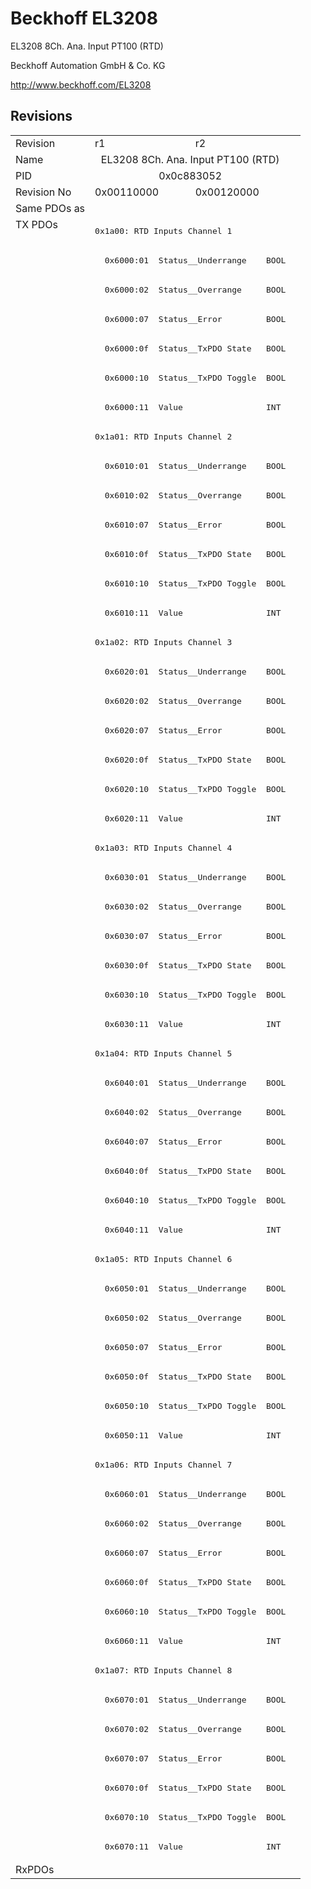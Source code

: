 # Beckhoff EL3208

EL3208 8Ch. Ana. Input PT100 (RTD)

Beckhoff Automation GmbH & Co. KG

http://www.beckhoff.com/EL3208

## Revisions
<table>
<tr >
<td>Revision</td>
<td>r1</td>
<td>r2</td>
</tr>
<tr >
<td>Name</td>
<td colspan=2 align="center">EL3208 8Ch. Ana. Input PT100 (RTD)</td>
</tr>
<tr >
<td>PID</td>
<td colspan=2 align="center">0x0c883052</td>
</tr>
<tr >
<td>Revision No</td>
<td>0x00110000</td>
<td>0x00120000</td>
</tr>
<tr >
<td>Same PDOs as</td>
<td colspan=2 align="center"></td>
</tr>
<tr class="txpdo pdosection">
<td rowspan=56 valign=top>TX PDOs</td>
<td colspan=2 align="left"><pre>0x1a00: RTD Inputs Channel 1</pre></td>
<td></td>
</tr>
<tr class="txpdo">
<td colspan=2 align="left"><pre>  0x6000:01  Status__Underrange    BOOL</pre></td>
</tr>
<tr class="txpdo">
<td colspan=2 align="left"><pre>  0x6000:02  Status__Overrange     BOOL</pre></td>
</tr>
<tr class="txpdo">
<td colspan=2 align="left"><pre>  0x6000:07  Status__Error         BOOL</pre></td>
</tr>
<tr class="txpdo">
<td colspan=2 align="left"><pre>  0x6000:0f  Status__TxPDO State   BOOL</pre></td>
</tr>
<tr class="txpdo">
<td colspan=2 align="left"><pre>  0x6000:10  Status__TxPDO Toggle  BOOL</pre></td>
</tr>
<tr class="txpdo">
<td colspan=2 align="left"><pre>  0x6000:11  Value                 INT</pre></td>
</tr>
<tr class="txpdo pdosection">
<td colspan=2 align="left"><pre>0x1a01: RTD Inputs Channel 2</pre></td>
</tr>
<tr class="txpdo">
<td colspan=2 align="left"><pre>  0x6010:01  Status__Underrange    BOOL</pre></td>
</tr>
<tr class="txpdo">
<td colspan=2 align="left"><pre>  0x6010:02  Status__Overrange     BOOL</pre></td>
</tr>
<tr class="txpdo">
<td colspan=2 align="left"><pre>  0x6010:07  Status__Error         BOOL</pre></td>
</tr>
<tr class="txpdo">
<td colspan=2 align="left"><pre>  0x6010:0f  Status__TxPDO State   BOOL</pre></td>
</tr>
<tr class="txpdo">
<td colspan=2 align="left"><pre>  0x6010:10  Status__TxPDO Toggle  BOOL</pre></td>
</tr>
<tr class="txpdo">
<td colspan=2 align="left"><pre>  0x6010:11  Value                 INT</pre></td>
</tr>
<tr class="txpdo pdosection">
<td colspan=2 align="left"><pre>0x1a02: RTD Inputs Channel 3</pre></td>
</tr>
<tr class="txpdo">
<td colspan=2 align="left"><pre>  0x6020:01  Status__Underrange    BOOL</pre></td>
</tr>
<tr class="txpdo">
<td colspan=2 align="left"><pre>  0x6020:02  Status__Overrange     BOOL</pre></td>
</tr>
<tr class="txpdo">
<td colspan=2 align="left"><pre>  0x6020:07  Status__Error         BOOL</pre></td>
</tr>
<tr class="txpdo">
<td colspan=2 align="left"><pre>  0x6020:0f  Status__TxPDO State   BOOL</pre></td>
</tr>
<tr class="txpdo">
<td colspan=2 align="left"><pre>  0x6020:10  Status__TxPDO Toggle  BOOL</pre></td>
</tr>
<tr class="txpdo">
<td colspan=2 align="left"><pre>  0x6020:11  Value                 INT</pre></td>
</tr>
<tr class="txpdo pdosection">
<td colspan=2 align="left"><pre>0x1a03: RTD Inputs Channel 4</pre></td>
</tr>
<tr class="txpdo">
<td colspan=2 align="left"><pre>  0x6030:01  Status__Underrange    BOOL</pre></td>
</tr>
<tr class="txpdo">
<td colspan=2 align="left"><pre>  0x6030:02  Status__Overrange     BOOL</pre></td>
</tr>
<tr class="txpdo">
<td colspan=2 align="left"><pre>  0x6030:07  Status__Error         BOOL</pre></td>
</tr>
<tr class="txpdo">
<td colspan=2 align="left"><pre>  0x6030:0f  Status__TxPDO State   BOOL</pre></td>
</tr>
<tr class="txpdo">
<td colspan=2 align="left"><pre>  0x6030:10  Status__TxPDO Toggle  BOOL</pre></td>
</tr>
<tr class="txpdo">
<td colspan=2 align="left"><pre>  0x6030:11  Value                 INT</pre></td>
</tr>
<tr class="txpdo pdosection">
<td colspan=2 align="left"><pre>0x1a04: RTD Inputs Channel 5</pre></td>
</tr>
<tr class="txpdo">
<td colspan=2 align="left"><pre>  0x6040:01  Status__Underrange    BOOL</pre></td>
</tr>
<tr class="txpdo">
<td colspan=2 align="left"><pre>  0x6040:02  Status__Overrange     BOOL</pre></td>
</tr>
<tr class="txpdo">
<td colspan=2 align="left"><pre>  0x6040:07  Status__Error         BOOL</pre></td>
</tr>
<tr class="txpdo">
<td colspan=2 align="left"><pre>  0x6040:0f  Status__TxPDO State   BOOL</pre></td>
</tr>
<tr class="txpdo">
<td colspan=2 align="left"><pre>  0x6040:10  Status__TxPDO Toggle  BOOL</pre></td>
</tr>
<tr class="txpdo">
<td colspan=2 align="left"><pre>  0x6040:11  Value                 INT</pre></td>
</tr>
<tr class="txpdo pdosection">
<td colspan=2 align="left"><pre>0x1a05: RTD Inputs Channel 6</pre></td>
</tr>
<tr class="txpdo">
<td colspan=2 align="left"><pre>  0x6050:01  Status__Underrange    BOOL</pre></td>
</tr>
<tr class="txpdo">
<td colspan=2 align="left"><pre>  0x6050:02  Status__Overrange     BOOL</pre></td>
</tr>
<tr class="txpdo">
<td colspan=2 align="left"><pre>  0x6050:07  Status__Error         BOOL</pre></td>
</tr>
<tr class="txpdo">
<td colspan=2 align="left"><pre>  0x6050:0f  Status__TxPDO State   BOOL</pre></td>
</tr>
<tr class="txpdo">
<td colspan=2 align="left"><pre>  0x6050:10  Status__TxPDO Toggle  BOOL</pre></td>
</tr>
<tr class="txpdo">
<td colspan=2 align="left"><pre>  0x6050:11  Value                 INT</pre></td>
</tr>
<tr class="txpdo pdosection">
<td colspan=2 align="left"><pre>0x1a06: RTD Inputs Channel 7</pre></td>
</tr>
<tr class="txpdo">
<td colspan=2 align="left"><pre>  0x6060:01  Status__Underrange    BOOL</pre></td>
</tr>
<tr class="txpdo">
<td colspan=2 align="left"><pre>  0x6060:02  Status__Overrange     BOOL</pre></td>
</tr>
<tr class="txpdo">
<td colspan=2 align="left"><pre>  0x6060:07  Status__Error         BOOL</pre></td>
</tr>
<tr class="txpdo">
<td colspan=2 align="left"><pre>  0x6060:0f  Status__TxPDO State   BOOL</pre></td>
</tr>
<tr class="txpdo">
<td colspan=2 align="left"><pre>  0x6060:10  Status__TxPDO Toggle  BOOL</pre></td>
</tr>
<tr class="txpdo">
<td colspan=2 align="left"><pre>  0x6060:11  Value                 INT</pre></td>
</tr>
<tr class="txpdo pdosection">
<td colspan=2 align="left"><pre>0x1a07: RTD Inputs Channel 8</pre></td>
</tr>
<tr class="txpdo">
<td colspan=2 align="left"><pre>  0x6070:01  Status__Underrange    BOOL</pre></td>
</tr>
<tr class="txpdo">
<td colspan=2 align="left"><pre>  0x6070:02  Status__Overrange     BOOL</pre></td>
</tr>
<tr class="txpdo">
<td colspan=2 align="left"><pre>  0x6070:07  Status__Error         BOOL</pre></td>
</tr>
<tr class="txpdo">
<td colspan=2 align="left"><pre>  0x6070:0f  Status__TxPDO State   BOOL</pre></td>
</tr>
<tr class="txpdo">
<td colspan=2 align="left"><pre>  0x6070:10  Status__TxPDO Toggle  BOOL</pre></td>
</tr>
<tr class="txpdo">
<td colspan=2 align="left"><pre>  0x6070:11  Value                 INT</pre></td>
</tr>
<tr >
<td>RxPDOs</td>
<td colspan=2 align="left"></td>
</tr>
</table>

